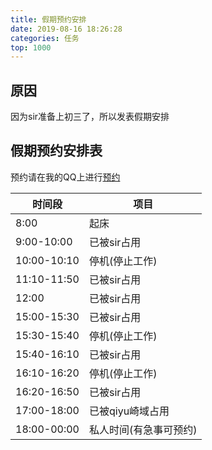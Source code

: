 ```yaml
---
title: 假期预约安排
date: 2019-08-16 18:26:28
categories: 任务
top: 1000
---
```


## 原因

因为sir准备上初三了，所以发表假期安排

## 假期预约安排表

预约请在我的QQ上进行<a target="_blank" rel="nofollow" href="http://sighttp.qq.com/authd?IDKEY=71a0198b3ce67ee5e02cc448f0e1e3b0bb0b12619a5ca76e">预约</a>

| 时间段 | 项目 |
| --- | --- |
| 8:00 | 起床 |
| 9:00-10:00 | 已被sir占用 |
| 10:00-10:10 | 停机(停止工作) |
| 11:10-11:50 | 已被sir占用 |
| 12:00 | 已被sir占用 |
| 15:00-15:30 | 已被sir占用 |
| 15:30-15:40 | 停机(停止工作) |
| 15:40-16:10 | 已被sir占用 |
| 16:10-16:20 | 停机(停止工作) |
| 16:20-16:50 | 已被sir占用 |
| 17:00-18:00 | 已被qiyu崎域占用 |
| 18:00-00:00 | 私人时间(有急事可预约) |
